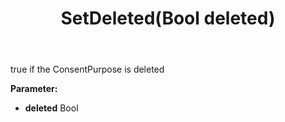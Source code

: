 ﻿---
uid: crmscript_ref_NSConsentPurpose_SetDeleted
title: SetDeleted(Bool deleted)
intellisense: NSConsentPurpose.SetDeleted
keywords: NSConsentPurpose, GetDeleted
so.topic: reference
---

true if the ConsentPurpose is deleted

**Parameter:** 
 - **deleted** Bool

